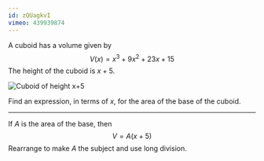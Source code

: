 ```yaml
---
id: zQUagkvI
vimeo: 439939874
---
```


A cuboid has a volume given by
$$
V(x) = x^3 + 9x^2 + 23x + 15
$$
The height of the cuboid is $x + 5.$

![Cuboid of height x+5](/img/learn/poly-01.svg)

Find an expression, in terms of $x,$ for the area of the base of the cuboid.

---

If $A$ is the area of the base, then
$$
V = A(x+5)
$$
Rearrange to make $A$ the subject and use long division.
